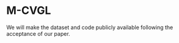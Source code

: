 # M-CVGL
We will make the dataset and code publicly available following the acceptance of our paper.
